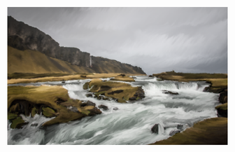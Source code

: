 ![](https://github.com/jeyla380/school_work/blob/main/visual_arts/photoshop/creative_project05/Creative%20Project%2005.png)
